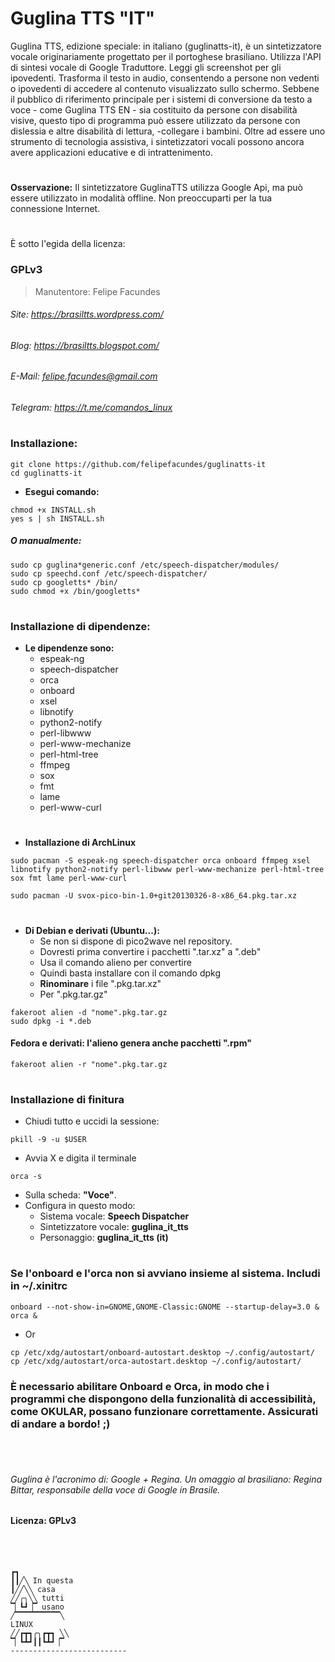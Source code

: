 # Guglina TTS "IT"

Guglina TTS, edizione speciale: in italiano (guglinatts-it), è un sintetizzatore vocale originariamente progettato per il portoghese brasiliano. Utilizza l'API di sintesi vocale di Google Traduttore. Leggi gli screenshot per gli ipovedenti. Trasforma il testo in audio, consentendo a persone non vedenti o ipovedenti di accedere al contenuto visualizzato sullo schermo. Sebbene il pubblico di riferimento principale per i sistemi di conversione da testo a voce - come Guglina TTS EN - sia costituito da persone con disabilità visive, questo tipo di programma può essere utilizzato da persone con dislessia e altre disabilità di lettura, -collegare i bambini. Oltre ad essere uno strumento di tecnologia assistiva, i sintetizzatori vocali possono ancora avere applicazioni educative e di intrattenimento.
#

**Osservazione:** Il sintetizzatore GuglinaTTS utilizza Google Api, ma può essere utilizzato in modalità offline. Non preoccuparti per la tua connessione Internet.
#

È sotto l'egida della licenza:
### GPLv3
> Manutentore: Felipe Facundes
###### Site: https://brasiltts.wordpress.com/
###### Blog: https://brasiltts.blogspot.com/
###### E-Mail: felipe.facundes@gmail.com
###### Telegram: https://t.me/comandos_linux
#
### Installazione:

    git clone https://github.com/felipefacundes/guglinatts-it
    cd guglinatts-it
    
- **Esegui comando:**

```
chmod +x INSTALL.sh
yes s | sh INSTALL.sh
```

##### O manualmente:

``` 
sudo cp guglina*generic.conf /etc/speech-dispatcher/modules/
sudo cp speechd.conf /etc/speech-dispatcher/
sudo cp googletts* /bin/
sudo chmod +x /bin/googletts*
```

#
### Installazione di dipendenze:

- **Le dipendenze sono:**
  - espeak-ng
  - speech-dispatcher
  - orca
  - onboard
  - xsel 
  - libnotify 
  - python2-notify 
  - perl-libwww 
  - perl-www-mechanize 
  - perl-html-tree
  - ffmpeg
  - sox 
  - fmt 
  - lame 
  - perl-www-curl

#
- **Installazione di ArchLinux**

```
sudo pacman -S espeak-ng speech-dispatcher orca onboard ffmpeg xsel libnotify python2-notify perl-libwww perl-www-mechanize perl-html-tree sox fmt lame perl-www-curl
```

```
sudo pacman -U svox-pico-bin-1.0+git20130326-8-x86_64.pkg.tar.xz
```

#
- **Di Debian e derivati (Ubuntu...):**
  - Se non si dispone di pico2wave nel repository.
  - Dovresti prima convertire i pacchetti ".tar.xz" a ".deb"
  - Usa il comando alieno per convertire
  - Quindi basta installare con il comando dpkg
  - **Rinominare** i file ".pkg.tar.xz"
  - Per ".pkg.tar.gz"

```
fakeroot alien -d "nome".pkg.tar.gz
sudo dpkg -i *.deb
```

#### Fedora e derivati: l'alieno genera anche pacchetti ".rpm"
    fakeroot alien -r "nome".pkg.tar.gz

#
### Installazione di finitura

- Chiudi tutto e uccidi la sessione:

```
pkill -9 -u $USER
```

- Avvia X e digita il terminale

```
orca -s
```

- Sulla scheda: **"Voce"**.
- Configura in questo modo:
  - Sistema vocale: **Speech Dispatcher**
  - Sintetizzatore vocale: **guglina_it_tts**
  - Personaggio: **guglina_it_tts (it)**

#
### Se l'onboard e l'orca non si avviano insieme al sistema. Includi in ~/.xinitrc

``` 
onboard --not-show-in=GNOME,GNOME-Classic:GNOME --startup-delay=3.0 &
orca &
```     

- Or

``` 
cp /etc/xdg/autostart/onboard-autostart.desktop ~/.config/autostart/
cp /etc/xdg/autostart/orca-autostart.desktop ~/.config/autostart/
```

### È necessario abilitare Onboard e Orca, in modo che i programmi che dispongono della funzionalità di accessibilità, come OKULAR, possano funzionare correttamente. Assicurati di andare a bordo! ;) ###

<br></br>

###### Guglina è l'acronimo di: Google + Regina. Un omaggio al brasiliano: Regina Bittar, responsabile della voce di Google in Brasile.
#### Licenza: GPLv3 ####

<br></br>

```
┏┓
┃┃╱╲ In questa 
┃╱╱╲╲ casa
╱╱╭╮╲╲ tutti
▔▏┗┛▕▔ usano
╱▔▔▔▔▔▔▔▔▔▔╲
LINUX
╱╱┏┳┓╭╮┏┳┓ ╲╲
▔▏┗┻┛┃┃┗┻┛▕▔
--------------------------
```
